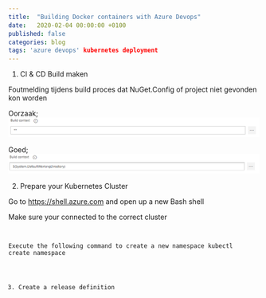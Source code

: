 ```yaml
---
title:  "Building Docker containers with Azure Devops"
date:   2020-02-04 00:00:00 +0100
published: false
categories: blog
tags: 'azure devops' kubernetes deployment
---
```

1. CI & CD Build maken

Foutmelding tijdens build proces dat NuGet.Config of project niet gevonden kon worden

Oorzaak;
<img src="/images/2020/docker-build-context-default.png" />

Goed;
<img src="/images/2020/docker-build-context-proper.png" />

2. Prepare your Kubernetes Cluster

Go to https://shell.azure.com and open up a new Bash shell

Make sure your connected to the correct cluster <CODE>

Execute the following command to create a new namespace
kubectl create namespace <your-namespace-name>

3. Create a release definition